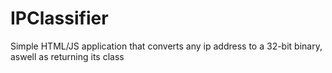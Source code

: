 # IPClassifier

Simple HTML/JS application that converts any ip address to a 32-bit binary, aswell as returning its class
